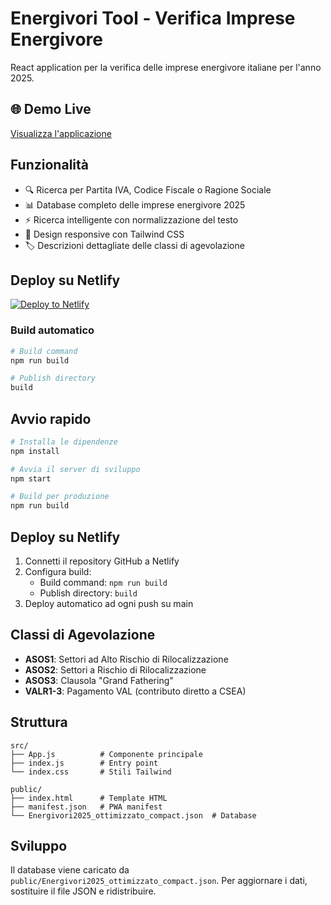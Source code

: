 # Energivori Tool - Verifica Imprese Energivore

React application per la verifica delle imprese energivore italiane per l'anno 2025.

## 🌐 Demo Live

[Visualizza l'applicazione](https://your-netlify-url.netlify.app)

## Funzionalità

- 🔍 Ricerca per Partita IVA, Codice Fiscale o Ragione Sociale
- 📊 Database completo delle imprese energivore 2025
- ⚡ Ricerca intelligente con normalizzazione del testo
- 📱 Design responsive con Tailwind CSS
- 🏷️ Descrizioni dettagliate delle classi di agevolazione

## Deploy su Netlify

[![Deploy to Netlify](https://www.netlify.com/img/deploy/button.svg)](https://app.netlify.com/start/deploy?repository=https://github.com/YOUR_USERNAME/energivori-tool)

### Build automatico

```bash
# Build command
npm run build

# Publish directory
build
```

## Avvio rapido

```bash
# Installa le dipendenze
npm install

# Avvia il server di sviluppo
npm start

# Build per produzione
npm run build
```

## Deploy su Netlify

1. Connetti il repository GitHub a Netlify
2. Configura build:
   - Build command: `npm run build`
   - Publish directory: `build`
3. Deploy automatico ad ogni push su main

## Classi di Agevolazione

- **ASOS1**: Settori ad Alto Rischio di Rilocalizzazione
- **ASOS2**: Settori a Rischio di Rilocalizzazione  
- **ASOS3**: Clausola "Grand Fathering"
- **VALR1-3**: Pagamento VAL (contributo diretto a CSEA)

## Struttura

```
src/
├── App.js          # Componente principale
├── index.js        # Entry point
└── index.css       # Stili Tailwind

public/
├── index.html      # Template HTML
├── manifest.json   # PWA manifest
└── Energivori2025_ottimizzato_compact.json  # Database
```

## Sviluppo

Il database viene caricato da `public/Energivori2025_ottimizzato_compact.json`.
Per aggiornare i dati, sostituire il file JSON e ridistribuire.
